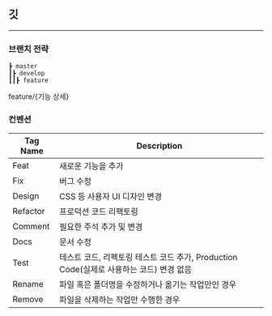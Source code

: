 ## 깃

---

### 브랜치 전략

```
┣ master
┃┣ develop
┃┃┣ feature
```

feature/{기능 상세}

### 컨벤션

| Tag Name | Description                                                |
| -------- | ---------------------------------------------------------- |
| Feat     | 새로운 기능을 추가                                                 |
| Fix      | 버그 수정                                                      |
| Design   | CSS 등 사용자 UI 디자인 변경                                        |
| Refactor | 프로덕션 코드 리팩토링                                               |
| Comment  | 필요한 주석 추가 및 변경                                             |
| Docs     | 문서 수정                                                      |
| Test     | 테스트 코드, 리펙토링 테스트 코드 추가, Production Code(실제로 사용하는 코드) 변경 없음 |
| Rename   | 파일 혹은 폴더명을 수정하거나 옮기는 작업만인 경우                               |
| Remove   | 파일을 삭제하는 작업만 수행한 경우                                        |
